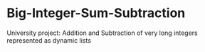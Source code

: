 # Big-Integer-Sum-Subtraction
University project: Addition and Subtraction of very long integers represented as dynamic lists
